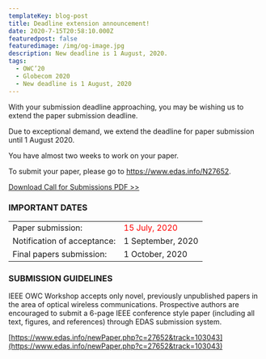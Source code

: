 ```yaml
---
templateKey: blog-post
title: Deadline extension announcement!
date: 2020-7-15T20:58:10.000Z
featuredpost: false
featuredimage: /img/og-image.jpg
description: New deadline is 1 August, 2020.
tags:
  - OWC’20
  - Globecom 2020
  - New deadline is 1 August, 2020
---
```

With your submission deadline approaching, you may be wishing us to extend the paper submission deadline. 

Due to exceptional demand, we extend the deadline for paper submission until 1 August 2020.

You have almost two weeks to work on your paper.

To submit your paper, please go to https://www.edas.info/N27652. 

[Download Call for Submissions PDF >>](/img/GC2020_CALL_FOR_WORKSHOP_PAPERS_WS-04_OWC2020_20200715_4pages.pdf)

### IMPORTANT DATES

|  |  |
|------|-------|
|Paper submission: | <span style="color: red; ">15 July, 2020</span> |
|Notification of acceptance: | 1 September, 2020|
|Final papers submission: |    1 October, 2020 |



### SUBMISSION GUIDELINES

IEEE OWC Workshop accepts only novel, previously unpublished papers in the area of optical wireless communications. Prospective authors are encouraged to submit a 6-page IEEE conference style paper (including all text, figures, and references) through EDAS submission system.

[https://www.edas.info/newPaper.php?c=27652&track=103043](https://www.edas.info/newPaper.php?c=27652&track=103043)


